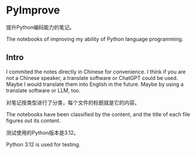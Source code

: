 # PyImprove

提升Python编码能力的笔记。

The notebooks of improving my ability of Python language programming.

## Intro

I commited the notes directly in Chinese for convenience. I think if you are not a Chinese speaker, a translate software or ChatGPT could be used. Maybe I would translate them into English in the future. Maybe by using a translate software or LLM, too.

对笔记按类型进行了分类，每个文件的标题就是它的内容。

The notebooks have been classified by the content, and the title of each file figures out its content.

测试使用的Python版本是3.12。

Python 3.12 is used for testing.
